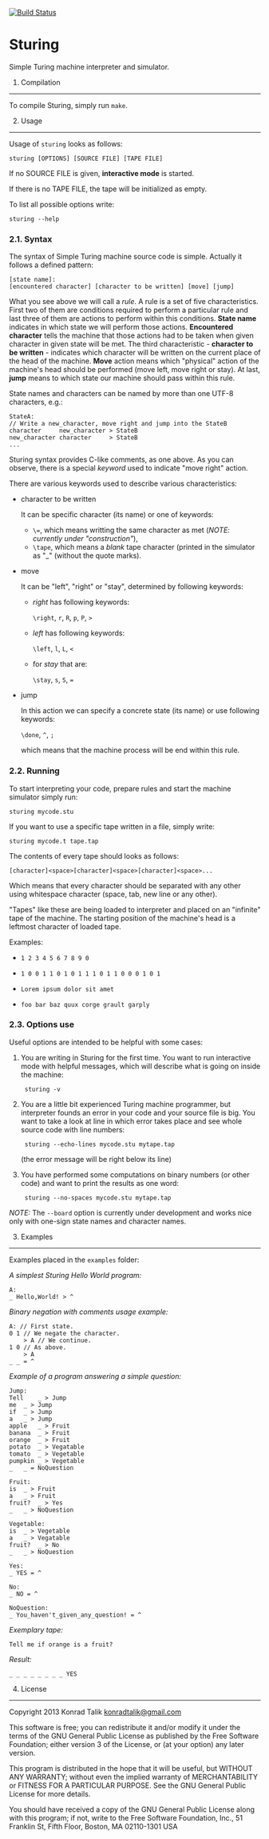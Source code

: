 [![Build Status](https://travis-ci.org/ktalik/sturing.svg?branch=master)](https://travis-ci.org/ktalik/sturing)

Sturing
=======

Simple Turing machine interpreter and simulator.

1. Compilation
--------------

To compile Sturing, simply run `make`.

2. Usage
--------

Usage of `sturing` looks as follows:

	sturing [OPTIONS] [SOURCE FILE] [TAPE FILE]

If no SOURCE FILE is given, **interactive mode** is started.

If there is no TAPE FILE, the tape will be initialized as empty.

To list all possible options write:

	sturing --help

### 2.1. Syntax

The syntax of Simple Turing machine source code is simple. Actually it follows a defined pattern:

	[state name]:
	[encountered character] [character to be written] [move] [jump]

What you see above we will call a *rule*. A rule is a set of five characteristics. First two of them are conditions required to perform a particular rule and last three of them are actions to perform within this conditions. **State name** indicates in which state we will perform those actions. **Encountered character** tells the machine that those actions had to be taken when given character in given state will be met. The third characteristic - **character to be written** - indicates which character will be written on the current place of the head of the machine. **Move** action means which "physical" action of the machine's head should be performed (move left, move right or stay). At last, **jump** means to which state our machine should pass within this rule.

State names and characters can be named by more than one UTF-8 characters, e.g.:

	StateA:
	// Write a new_character, move right and jump into the StateB
	character     new_character > StateB
	new_character character     > StateB
	...

Sturing syntax provides C-like comments, as one above. As you can observe, there is a special *keyword* used to indicate "move right" action.

There are various keywords used to describe various characteristics:

* character to be written

	It can be specific character (its name) or one of keywords:

	* `\=`, which means writting the same character as met (*NOTE: currently under "construction"*),
	* `\tape`, which means a *blank* tape character (printed in the simulator as "_" (without the quote marks).

* move

	It can be "left", "right" or "stay", determined by following keywords:

	* *right* has following keywords:

		`\right`, `r`, `R`, `p`, `P`, `>`

	* *left* has following keywords:

		`\left`, `l`, `L`, `<`

	* for *stay* that are:

		`\stay`, `s`, `S`, `=`

* jump

	In this action we can specify a concrete state (its name) or use following keywords:

	`\done`, `^`, `;`

	which means that the machine process will be end within this rule.

### 2.2. Running

To start interpreting your code, prepare rules and start the machine simulator simply run:

	sturing mycode.stu

If you want to use a specific tape written in a file, simply write:

	sturing mycode.t tape.tap

The contents of every tape should looks as follows:

	[character]<space>[character]<space>[character]<space>...

Which means that every character should be separated with any other using whitespace character (space, tab, new line or any other).

"Tapes" like these are being loaded to interpreter and placed on an "infinite" tape of the machine. The starting position of the machine's head is a leftmost character of loaded tape.

Examples:

* `1 2 3 4 5 6 7 8 9 0`

* `1 0 0 1 1 0 1 0 1 1 1 0 1 1 0 0 0 1 0 1`

* `Lorem ipsum dolor sit amet`

* `foo bar baz quux corge grault garply`

### 2.3. Options use

Useful options are intended to be helpful with some cases:

1. You are writing in Sturing for the first time. You want to run interactive mode with helpful messages, which will describe what is going on inside the machine:

		sturing -v

2. You are a little bit experienced Turing machine programmer, but interpreter founds an error in your code and your source file is big. You want to take a look at line in which error takes place and see whole source code with line numbers:

		sturing --echo-lines mycode.stu mytape.tap

	(the error message will be right below its line)

3. You have performed some computations on binary numbers (or other code) and want to print the results as one word:

		sturing --no-spaces mycode.stu mytape.tap

*NOTE:* The `--board` option is currently under development and works nice only with one-sign state names and character names.

3. Examples
-----------

Examples placed in the `examples` folder:

*A simplest Sturing Hello World program:*

	A:
	_ Hello,World! > ^

*Binary negation with comments usage example:*

	A: // First state.
	0 1 // We negate the character.
	    > A // We continue.
	1 0 // As above.
	    > A
	_ _ = ^

*Example of a program answering a simple question:*

	Jump:
	Tell	_ > Jump
	me	_ > Jump
	if	_ > Jump
	a	_ > Jump
	apple	_ > Fruit
	banana	_ > Fruit
	orange	_ > Fruit
	potato	_ > Vegatable
	tomato	_ > Vegetable
	pumpkin	_ > Vegetable
	_	_ = NoQuestion
	
	Fruit:
	is	_ > Fruit
	a	_ > Fruit
	fruit?	_ > Yes
	_	_ > NoQuestion
	
	Vegetable:
	is	_ > Vegetable
	a	_ > Vegatable
	fruit?	_ > No
	_	_ > NoQuestion
	
	Yes:
	_ YES = ^
	
	No:
	_ NO = ^
	
	NoQuestion:
	_ You_haven't_given_any_question! = ^

*Exemplary tape:*

	Tell me if orange is a fruit?

*Result:*

	_ _ _ _ _ _ _ _ YES

4. License
----------

Copyright 2013 Konrad Talik <konradtalik@gmail.com>

This software is free; you can redistribute it and/or modify it under the terms of the GNU General Public License as published by the Free Software Foundation; either version 3 of the License, or (at your option) any later version.

This program is distributed in the hope that it will be useful, but WITHOUT ANY WARRANTY; without even the implied warranty of MERCHANTABILITY or FITNESS FOR A PARTICULAR PURPOSE. See the GNU General Public License for more details.

You should have received a copy of the GNU General Public License along with this program; if not, write to the Free Software Foundation, Inc., 51 Franklin St, Fifth Floor, Boston, MA  02110-1301  USA
